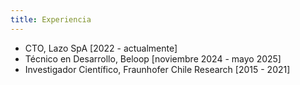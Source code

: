 ```yaml
---
title: Experiencia
---
```


- CTO, Lazo SpA [2022 - actualmente]
- Técnico en Desarrollo, Beloop [noviembre 2024 - mayo 2025]
- Investigador Científico, Fraunhofer Chile Research [2015 - 2021]

